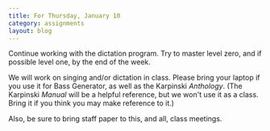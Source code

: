 ```yaml
---
title: For Thursday, January 10
category: assignments
layout: blog
---
```


Continue working with the dictation program. Try to master level zero, and if possible level one, by the end of the week. 

We will work on singing and/or dictation in class. Please bring your laptop if you use it for Bass Generator, as well as the Karpinski *Anthology*. (The Karpinski *Manual* will be a helpful reference, but we won't use it as a class. Bring it if you think you may make reference to it.)

Also, be sure to bring staff paper to this, and all, class meetings.